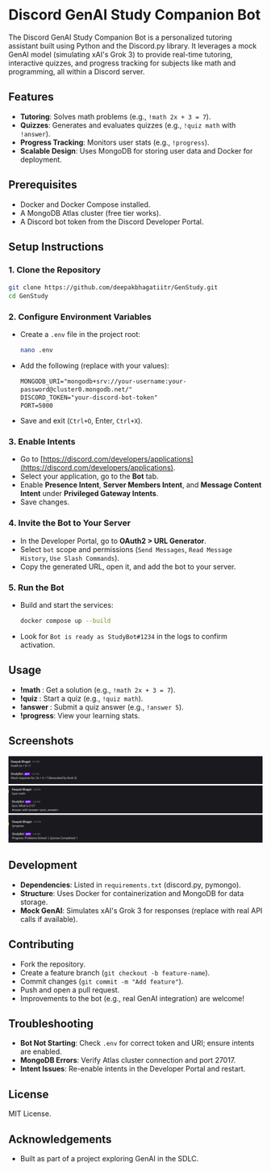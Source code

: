 # Discord GenAI Study Companion Bot

The Discord GenAI Study Companion Bot is a personalized tutoring assistant built using Python and the Discord.py library. It leverages a mock GenAI model (simulating xAI's Grok 3) to provide real-time tutoring, interactive quizzes, and progress tracking for subjects like math and programming, all within a Discord server.

## Features
- **Tutoring**: Solves math problems (e.g., `!math 2x + 3 = 7`).
- **Quizzes**: Generates and evaluates quizzes (e.g., `!quiz math` with `!answer`).
- **Progress Tracking**: Monitors user stats (e.g., `!progress`).
- **Scalable Design**: Uses MongoDB for storing user data and Docker for deployment.

## Prerequisites
- Docker and Docker Compose installed.
- A MongoDB Atlas cluster (free tier works).
- A Discord bot token from the Discord Developer Portal.

## Setup Instructions

### 1. Clone the Repository
```bash
git clone https://github.com/deepakbhagatiitr/GenStudy.git
cd GenStudy
```

### 2. Configure Environment Variables
- Create a `.env` file in the project root:
  ```bash
  nano .env
  ```
- Add the following (replace with your values):
  ```
  MONGODB_URI="mongodb+srv://your-username:your-password@cluster0.mongodb.net/"
  DISCORD_TOKEN="your-discord-bot-token"
  PORT=5000
  ```
- Save and exit (`Ctrl+O`, Enter, `Ctrl+X`).

### 3. Enable Intents
- Go to [https://discord.com/developers/applications](https://discord.com/developers/applications).
- Select your application, go to the **Bot** tab.
- Enable **Presence Intent**, **Server Members Intent**, and **Message Content Intent** under **Privileged Gateway Intents**.
- Save changes.

### 4. Invite the Bot to Your Server
- In the Developer Portal, go to **OAuth2 > URL Generator**.
- Select `bot` scope and permissions (`Send Messages`, `Read Message History`, `Use Slash Commands`).
- Copy the generated URL, open it, and add the bot to your server.

### 5. Run the Bot
- Build and start the services:
  ```bash
  docker compose up --build
  ```
- Look for `Bot is ready as StudyBot#1234` in the logs to confirm activation.

## Usage
- **!math <problem>**: Get a solution (e.g., `!math 2x + 3 = 7`).
- **!quiz <subject>**: Start a quiz (e.g., `!quiz math`).
- **!answer <response>**: Submit a quiz answer (e.g., `!answer 5`).
- **!progress**: View your learning stats.

## Screenshots
![math](screenshots/math.png)
![quiz](screenshots/quiz.png)
![progress](screenshots/progress.png)


## Development
- **Dependencies**: Listed in `requirements.txt` (discord.py, pymongo).
- **Structure**: Uses Docker for containerization and MongoDB for data storage.
- **Mock GenAI**: Simulates xAI's Grok 3 for responses (replace with real API calls if available).

## Contributing
- Fork the repository.
- Create a feature branch (`git checkout -b feature-name`).
- Commit changes (`git commit -m "Add feature"`).
- Push and open a pull request.
- Improvements to the bot (e.g., real GenAI integration) are welcome!

## Troubleshooting
- **Bot Not Starting**: Check `.env` for correct token and URI; ensure intents are enabled.
- **MongoDB Errors**: Verify Atlas cluster connection and port 27017.
- **Intent Issues**: Re-enable intents in the Developer Portal and restart.

## License
MIT License.

## Acknowledgements
- Built as part of a project exploring GenAI in the SDLC.